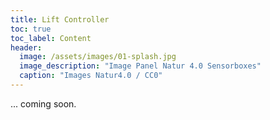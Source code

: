 ```yaml
---
title: Lift Controller
toc: true
toc_label: Content
header:
  image: /assets/images/01-splash.jpg
  image_description: "Image Panel Natur 4.0 Sensorboxes"
  caption: "Images Natur4.0 / CC0"
---
```


 
... coming soon.